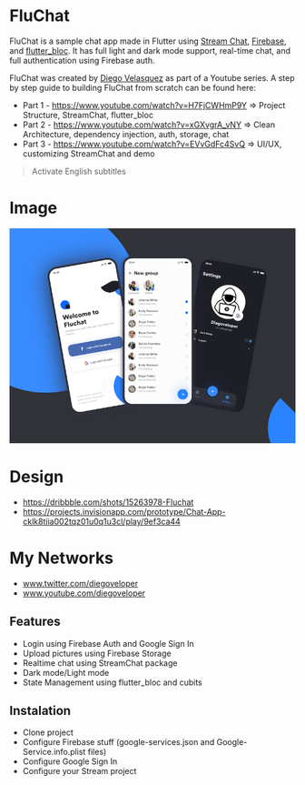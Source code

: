 # FluChat

FluChat is a sample chat app made in Flutter using [Stream Chat](https://getstream.io/chat/sdk/flutter/), [Firebase](https://firebase.google.com/), and [flutter_bloc](https://bloclibrary.dev/#/). It has full light and dark mode support, real-time chat, and full authentication using Firebase auth. 

FluChat was created by [Diego Velasquez](http://www.twitter.com/diegoveloper) as part of a Youtube series. A step by step guide to building FluChat from scratch can be found here:

- Part 1 - https://www.youtube.com/watch?v=H7FjCWHmP9Y => Project Structure, StreamChat, flutter_bloc
- Part 2 - https://www.youtube.com/watch?v=xGXvgrA_vNY => Clean Architecture, dependency injection, auth, storage, chat
- Part 3 - https://www.youtube.com/watch?v=EVvGdFc4SvQ => UI/UX, customizing StreamChat and demo

> Activate English subtitles

# Image

![design](art/fluchat.png?raw=true "FluChat")


# Design 

- https://dribbble.com/shots/15263978-Fluchat
- https://projects.invisionapp.com/prototype/Chat-App-cklk8tiia002tqz01u0q1u3cl/play/9ef3ca44

# My Networks

- www.twitter.com/diegoveloper
- www.youtube.com/diegoveloper

## Features

- Login using Firebase Auth and Google Sign In
- Upload pictures using Firebase Storage
- Realtime chat using StreamChat package
- Dark mode/Light mode
- State Management using flutter_bloc and cubits

## Instalation

- Clone project
- Configure Firebase stuff (google-services.json and Google-Service.info.plist files)
- Configure Google Sign In 
- Configure your Stream project
